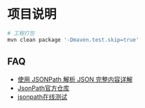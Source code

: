 项目说明
===


``` bash
# 工程打包
mvn clean package '-Dmaven.test.skip=true'

```


## FAQ

- [使用 JSONPath 解析 JSON 完整内容详解](http://www.ibloger.net/article/2329.html)
- [JsonPath官方仓库](https://github.com/json-path/JsonPath)
- [jsonpath在线测试](http://jsonpath.com/)